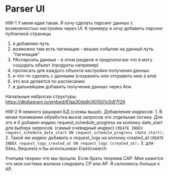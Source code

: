 # Parser UI

HW-1
У меня идея такая. 
Я хочу сделать парсинг данных с возможностью настройки через UI.
К примеру я хочу добавить парсинг публичной страницы
1. я добавляю путь 
2. возможно там есть пагинация - вешаю событие на данный путь "пагинация"
3. РАспарсить данные - в этом разделе я предпологаю что я могу сощздать объект (продукты например)
4. прописать для каждого объекта настройки получения данных
5. и что-то сделать с данными (сохранить или отправить мне а апи)
6. это все делается по расписанию
7. в дальнейшем добавить получение данных через Апи

Начальные наброски структуры.
https://dbdiagram.io/embed/61aa30de8c901501c0df7f26

HW-2
Я немного раширил БД (схемы выше).
Добавление индексов:
1.
В моем понимании обработка вызов запросов это отдельная логика. 
Для это я б добавил индикс request_schedule_progress на колонку date_start для выбора запросов. (самый очевидный индекс)
`CREATE INDEX request_schedule_date_start ON request_schedule_progress (date_start);`
2. Такой же индекс добавить к request_logs на колонку created_at
   `CREATE INDEX request_logs_created_at ON request_logs (created_at);`
3. для Sites, Requests я бы использовал Elasticsearch

Учитыва теорию что мы прошли. Если брать теорема CAP.
Мне кажется что моя система жолжна следовать CP или AP.
Я склоняюсь больше к AP.